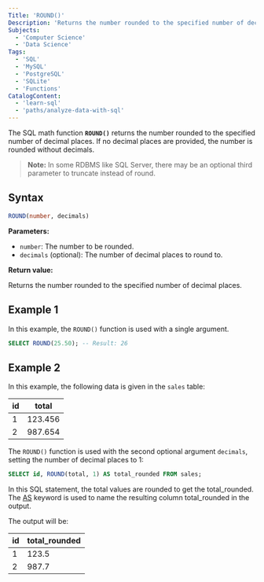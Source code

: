```yaml
---
Title: 'ROUND()'
Description: 'Returns the number rounded to the specified number of decimal places.'
Subjects:
  - 'Computer Science'
  - 'Data Science'
Tags:
  - 'SQL'
  - 'MySQL'
  - 'PostgreSQL'
  - 'SQLite'
  - 'Functions'
CatalogContent:
  - 'learn-sql'
  - 'paths/analyze-data-with-sql'
---
```


The SQL math function **`ROUND()`** returns the number rounded to the specified number of decimal places. If no decimal places are provided, the number is rounded without decimals.

> **Note:** In some RDBMS like SQL Server, there may be an optional third parameter to truncate instead of round.

## Syntax

```sql
ROUND(number, decimals)
```

**Parameters:**

- `number`: The number to be rounded.
- `decimals` (optional): The number of decimal places to round to.

**Return value:**

Returns the number rounded to the specified number of decimal places.

## Example 1

In this example, the `ROUND()` function is used with a single argument.

```sql
SELECT ROUND(25.50); -- Result: 26
```

## Example 2

In this example, the following data is given in the `sales` table:

| id  | total   |
| --- | ------- |
| 1   | 123.456 |
| 2   | 987.654 |

The `ROUND()` function is used with the second optional argument `decimals`, setting the number of decimal places to 1:

```sql
SELECT id, ROUND(total, 1) AS total_rounded FROM sales;
```

In this SQL statement, the total values are rounded to get the total_rounded. The [AS](https://www.codecademy.com/resources/docs/sql/commands/as) keyword is used to name the resulting column total_rounded in the output.

The output will be:

| id  | total_rounded |
| --- | ------------- |
| 1   | 123.5         |
| 2   | 987.7         |
